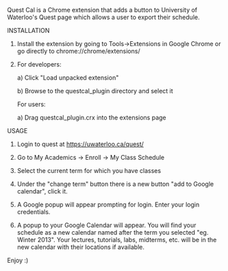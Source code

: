 Quest Cal is a Chrome extension that adds a button to University of Waterloo's Quest page which allows a user to export their schedule.

INSTALLATION

1) Install the extension by going to Tools->Extensions in Google Chrome or
go directly to chrome://chrome/extensions/

2) For developers:

	a) Click "Load unpacked extension"

	b) Browse to the questcal_plugin directory and select it

   For users:

	a) Drag questcal_plugin.crx into the extensions page

USAGE

1) Login to quest at https://uwaterloo.ca/quest/

2) Go to My Academics -> Enroll -> My Class Schedule

3) Select the current term for which you have classes

4) Under the "change term" button there is a new button "add to Google calendar", click it.

5) A Google popup will appear prompting for login. Enter your login credentials.

6) A popup to your Google Calendar will appear. You will find your schedule as a new calendar named after the term you selected "eg. Winter 2013". Your lectures, tutorials, labs, midterms, etc. will be in the new calendar with their locations if available.

Enjoy :)
